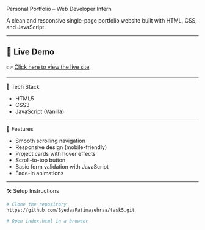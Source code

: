 Personal Portfolio – Web Developer Intern

A clean and responsive single-page portfolio website built with HTML, CSS, and JavaScript.

---

## 🔗 Live Demo

👉 [Click here to view the live site](https://hightechproject5.netlify.app)

---

🚀 Tech Stack

- HTML5
- CSS3
- JavaScript (Vanilla)

---

📂 Features

- Smooth scrolling navigation
- Responsive design (mobile-friendly)
- Project cards with hover effects
- Scroll-to-top button
- Basic form validation with JavaScript
- Fade-in animations

---

🛠️ Setup Instructions

```bash
# Clone the repository
https://github.com/SyedaaFatimazehraa/task5.git

# Open index.html in a browser
